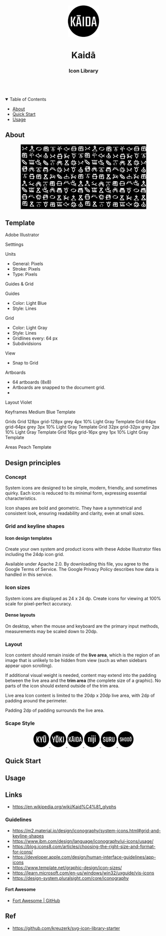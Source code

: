 <header>
<p align="center">
    <img src=".github/images/logo_kaida.png" width="20%" height="20%" alt="Kaidā Logo">
</p>
<h1 align='center' style='border-bottom: none;'>Kaidā</h1>
<h3 align='center'>Icon Library</h3>
</header>

<br/>
<details open="open">
<summary>Table of Contents</summary>

- [About](#about)
- [Quick Start](#quick-start)
- [Usage](#usage)

</details>

## About

<p align="center">
    <img src="res/yonaguni_symbol.jpg" width="80%" height="80%" alt="Yonaguni Symbols">
</p>

## Template

Adobe Illustrator

Setttings

Units

- General: Pixels
- Stroke: Pixels
- Type: Pixels

Guides & Grid

Guides

- Color: Light Blue
- Style: Lines

Grid

- Color: Light Gray
- Style: Lines
- Gridlines every: 64 px
- Subdividsions

View

- Snap to Grid

Artboards

- 64 artboards (8x8)
- Artboards are snapped to the document grid.
-

Layout
Violet

Keyframes
Medium Blue Template

Grids
Grid 128px  grid-128px   grey    4px     10%     Light Gray     Template
Grid 64px   grid-64px   grey    3px     10%       Light Gray    Template
Grid 32px   grid-32px   grey    2px     10%        Light Gray   Template
Grid 16px   grid-16px   grey    1px     10%        Light Gray   Template

Areas
Peach Template

## Design principles

### Concept

System icons are designed to be simple, modern, friendly, and sometimes quirky. Each icon is reduced to its minimal form, expressing essential characteristics.

Icon shapes are bold and geometric. They have a symmetrical and consistent look, ensuring readability and clarity, even at small sizes.

### Grid and keyline shapes

#### Icon design templates

Create your own system and product icons with these Adobe Illustrator files including the 24dp icon grid.

Available under Apache 2.0. By downloading this file, you agree to the Google Terms of Service. The Google Privacy Policy describes how data is handled in this service.

### Icon sizes

System icons are displayed as 24 x 24 dp. Create icons for viewing at 100% scale for pixel-perfect accuracy.

#### Dense layouts

On desktop, when the mouse and keyboard are the primary input methods, measurements may be scaled down to 20dp.

### Layout

Icon content should remain inside of the **live area**, which is the region of an image that is unlikely to be hidden from view (such as when sidebars appear upon scrolling).

If additional visual weight is needed, content may extend into the padding between the live area and the **trim area** (the complete size of a graphic). No parts of the icon should extend outside of the trim area.

Live area
Icon content is limited to the 20dp x 20dp live area, with 2dp of padding around the perimeter.

Padding
2dp of padding surrounds the live area.

### Scape Style

<p align="center">
    <a href="https://github.com/scape-agency/kyu">
        <img src=".github/images/logo_kyu.png" width="10%" height="10%" alt="Kyū Logo">
    </a>
    <a href="https://github.com/scape-agency/yoki">
        <img src=".github/images/logo_yoki.png" width="10%" height="10%" alt="Yōki Logo">
    </a>
    <a href="https://github.com/scape-agency/kaida">
        <img src=".github/images/logo_kaida.png" width="10%" height="10%" alt="Kaidā Logo">
    </a>
    <a href="https://github.com/scape-agency/niji">
        <img src=".github/images/logo_niji.png" width="10%" height="10%" alt="Niji Logo">
    </a>
    <a href="https://github.com/scape-agency/suru">
        <img src=".github/images/logo_suru.png" width="10%" height="10%" alt="Suru Logo">
    </a>
    <a href="https://github.com/scape-agency/shodo">
        <img src=".github/images/logo_shodo.png" width="10%" height="10%" alt="Shodō Logo">
    </a>
</p>

## Quick Start

## Usage

## Links

- <https://en.wikipedia.org/wiki/Kaid%C4%81_glyphs>

### Guidelines

- <https://m2.material.io/design/iconography/system-icons.html#grid-and-keyline-shapes>
- <https://www.ibm.com/design/language/iconography/ui-icons/usage/>
- <https://blog.icons8.com/articles/choosing-the-right-size-and-format-for-icons/>
- <https://developer.apple.com/design/human-interface-guidelines/app-icons>
- <https://www.template.net/graphic-design/icon-sizes/>
- <https://learn.microsoft.com/en-us/windows/win32/uxguide/vis-icons>
- <https://design-system.pluralsight.com/core/iconography>

#### Fort Awesome

- [Fort Awesome | GitHub](https://github.com/FortAwesome/Font-Awesome)

## Ref

- <https://github.com/kreuzerk/svg-icon-library-starter>
